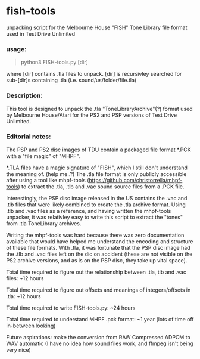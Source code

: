 # fish-tools
unpacking script for the Melbourne House "FISH" Tone Library file format used in Test Drive Unlimited

### usage: 
>python3 FISH-tools.py [dir] 

where [dir] contains .tla files to unpack. [dir] is recursivley searched for sub-[dir]s containing .tla (i.e. sound/us/folder/file.tla)

### Description:
This tool is designed to unpack the .tla "ToneLibraryArchive"(?)
format used by Melbourne House/Atari for the PS2 and PSP versions of
Test Drive Unlimited.
    
### Editorial notes:
The PSP and PS2 disc images of TDU contain a packaged file format \*.PCK
with a "file magic" of "MHPF". 

\*.TLA files have a magic signature of
"FISH", which I still don't understand the meaning of. (help me..?)
The .tla file format is only publicly accessible after using a tool
like mhpf-tools (https://github.com/christorrella/mhpf-tools)
to extract the .tla, .tlb and .vac sound source files from a .PCK file.

Interestingly, the PSP disc image released in the US contains the .vac and .tlb
files that were likely combined to create the .tla archive format.
Using .tlb and .vac files as a reference, and having written the mhpf-tools
unpacker, it was relativley easy to write this script to extract the "tones"
from .tla ToneLibrary archives.

Writing the mhpf-tools was hard because there was zero documentation
available that would have helped me understand the encoding and structure
of these file formats. With .tla, it was fortunate that the PSP disc image
had the .tlb and .vac files left on the dic on accident (these are not visible
on the PS2 archive versions, and as is on the PSP disc, they take up vital space).

Total time required to figure out the relationship between .tla, tlb and .vac files: ~12 hours

Total time required to figure out offsets and meanings of integers/offsets in .tla: ~12 hours

Total time required to write FISH-tools.py: ~24 hours

Total time required to understand MHPF .pck format: ~1 year (lots of time off in-between looking)

Future aspirations: make the conversion from RAW Compressed ADPCM to WAV automatic
(I have no idea how sound files work, and ffmpeg isn't being very nice)


